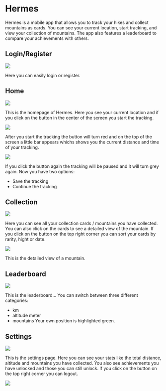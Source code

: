 # Hermes
Hermes is a mobile app that allows you to track your hikes and collect mountains as cards. You can see your current location, start tracking, and view your collection of mountains. The app also features a leaderboard to compare your achievements with others. 

## Login/Register
![](doc/BedienungsanleitungBilder/Login_Register.png)

Here you can easily login or register.

## Home
![](doc/BedienungsanleitungBilder/Home3.png)

This is the homepage of Hermes. Here you see your current location and if you click on the button in the center of the screen you start the tracking.

![](doc/BedienungsanleitungBilder/Home2.png)

After you start the tracking the button will turn red and on the top of the screen a little bar appears whichs shows you the current distance and time of your tracking.

![](doc/BedienungsanleitungBilder/Home.png)

If you click the button again the tracking will be paused and it will turn grey again.
Now you have two options:
- Save the tracking
- Continue the tracking

## Collection

![](doc/BedienungsanleitungBilder/Sammelkarten.png)

Here you can see all your collection cards / mountains you have collected. You can also click on the cards to see a detailed view of the mountain. If you click on the button on the top right corner you can sort your cards by rarity, hight or date.

![](doc/BedienungsanleitungBilder/SammelkarteDetail.png)

This is the detailed view of a mountain.

## Leaderboard

![](doc/BedienungsanleitungBilder/Platzierung.png)

This is the leaderboard... You can switch between three different categories:
- km
- altitude meter
- mountains
Your own position is highlighted green.

## Settings

![](doc/BedienungsanleitungBilder/Settings.png)

This is the settings page. Here you can see your stats like the total distance, altitude and mountains you have collected. You also see achievements you have unlocked and those you can still unlock. If you click on the button on the top right corner you can logout.

![](doc/BedienungsanleitungBilder/Abmelden.png)
